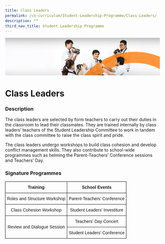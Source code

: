```yaml
---
title: Class Leaders
permalink: /co-curriculum/Student-Leadership-Programme/Class-Leaders/
description: ""
third_nav_title: Student Leadership Programme
---
```

![](/images/cca.jpg)

Class Leaders
=============

### Description

The class leaders are selected by form teachers to carry out their duties in the classroom to lead their classmates. They are trained internally by class leaders’ teachers of the Student Leadership Committee to work in tandem with the class committee to raise the class spirit and pride.  
  
The class leaders undergo workshops to build class cohesion and develop conflict management skills. They also contribute to school-wide programmes such as helming the Parent-Teachers’ Conference sessions and Teachers’ Day.


### Signature Programmes

<style type="text/css">
.tg  {border-collapse:collapse;border-spacing:0;}
.tg td{border-color:black;border-style:solid;border-width:1px;font-family:Arial, sans-serif;font-size:14px;
  overflow:hidden;padding:10px 5px;word-break:normal;}
.tg th{border-color:black;border-style:solid;border-width:1px;font-family:Arial, sans-serif;font-size:14px;
  font-weight:normal;overflow:hidden;padding:10px 5px;word-break:normal;}
.tg .tg-amwm{font-weight:bold;text-align:center;vertical-align:top}
.tg .tg-nrix{text-align:center;vertical-align:middle}
</style>
<table class="tg">
<thead>
  <tr>
    <th class="tg-amwm">Training</th>
    <th class="tg-amwm">School Events</th>
  </tr>
</thead>
<tbody>
  <tr>
    <td class="tg-nrix">Roles and Structure Workshop</td>
    <td class="tg-nrix">Parent-Teachers’ Conference</td>
  </tr>
  <tr>
    <td class="tg-nrix">Class Cohesion Workshop</td>
    <td class="tg-nrix">Student Leaders’ Investiture</td>
  </tr>
  <tr>
    <td class="tg-nrix" rowspan="2">Review and Dialogue Session</td>
    <td class="tg-nrix">Teachers’ Day Concert</td>
  </tr>
  <tr>
    <td class="tg-nrix">Student Leaders’ Conference</td>
  </tr>
</tbody>
</table>